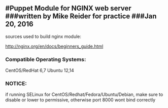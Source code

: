 #Puppet Module for NGINX web server
###written by Mike Reider for practice
###Jan 20, 2016
--
sources used to build nginx module:

http://nginx.org/en/docs/beginners_guide.html

### Compatible Operating Systems:
CentOS/RedHat 6,7
Ubuntu 12,14

### NOTICE:
if running SELinux for CentOS/Redhat/Fedora/Ubuntu/Debian, make sure to disable or lower to permissive, otherwise port 8000 wont bind correctly





